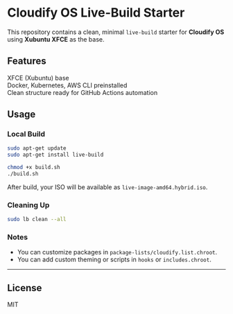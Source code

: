 # Cloudify OS Live-Build Starter

This repository contains a clean, minimal `live-build` starter for **Cloudify OS** using **Xubuntu XFCE** as the base.

## Features
XFCE (Xubuntu) base  
Docker, Kubernetes, AWS CLI preinstalled  
Clean structure ready for GitHub Actions automation

## Usage

### Local Build

```bash
sudo apt-get update
sudo apt-get install live-build

chmod +x build.sh
./build.sh
```

After build, your ISO will be available as `live-image-amd64.hybrid.iso`.

### Cleaning Up

```bash
sudo lb clean --all
```

### Notes

- You can customize packages in `package-lists/cloudify.list.chroot`.
- You can add custom theming or scripts in `hooks` or `includes.chroot`.

---

## License

MIT

